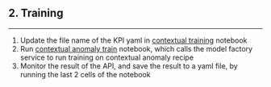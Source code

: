 ## 2. Training
---

1.  Update the file name of the KPI yaml in [contextual training](cookbooks/supervised_anomaly_train.ipynb) notebook
2.  Run [contextual anomaly train](cookbooks/supervised_anomaly_train.ipynb) notebook, which calls the model factory service to run training on contextual anomaly recipe
3.  Monitor the result of the API, and save the result to a yaml file, by running the last 2 cells of the notebook


